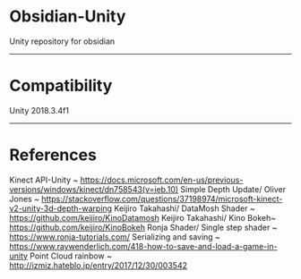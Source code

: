 # Obsidian-Unity
Unity repository for obsidian

---

# Compatibility

Unity 2018.3.4f1


---

# References

Kinect API-Unity ~ https://docs.microsoft.com/en-us/previous-versions/windows/kinect/dn758543(v=ieb.10)
Simple Depth Update/ Oliver Jones ~ https://stackoverflow.com/questions/37198974/microsoft-kinect-v2-unity-3d-depth-warping
Keijiro Takahashi/ DataMosh Shader ~ https://github.com/keijiro/KinoDatamosh
Keijiro Takahashi/ Kino Bokeh~ https://github.com/keijiro/KinoBokeh
Ronja Shader/ Single step shader ~ https://www.ronja-tutorials.com/
Serializing and saving ~ https://www.raywenderlich.com/418-how-to-save-and-load-a-game-in-unity
Point Cloud rainbow ~ http://izmiz.hateblo.jp/entry/2017/12/30/003542